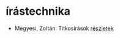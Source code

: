 # írástechnika

- Megyesi, Zoltán: Titkosírások [részletek](_details/Megyesi%2C%20Zolt%C3%A1n.md#id_413)